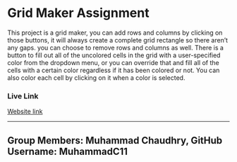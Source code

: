 # Grid Maker Assignment
This project is a grid maker, you can add rows and columns by clicking on those buttons, it will always create a complete grid rectangle so there aren’t any gaps. you can choose to remove rows and columns as well. There is a button to fill out all of the uncolored cells in the grid with a user-specified color from the dropdown menu, or you can override that and fill all of the cells with a certain color regardless if it has been colored or not. You can also color each cell by clicking on it when a color is selected.


### Live Link
[Website link](https://muhammadc11.github.io/grid-maker/)

----------

## Group Members: Muhammad Chaudhry, GitHub Username: MuhammadC11

